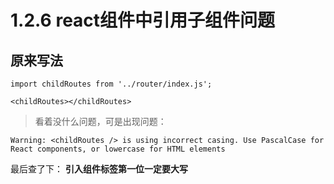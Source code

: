 # 1.2.6 react组件中引用子组件问题


## 原来写法
```
import childRoutes from '../router/index.js';

<childRoutes></childRoutes>

```

>看着没什么问题，可是出现问题：   
```
Warning: <childRoutes /> is using incorrect casing. Use PascalCase for React components, or lowercase for HTML elements
```

最后查了下： **引入组件标签第一位一定要大写**